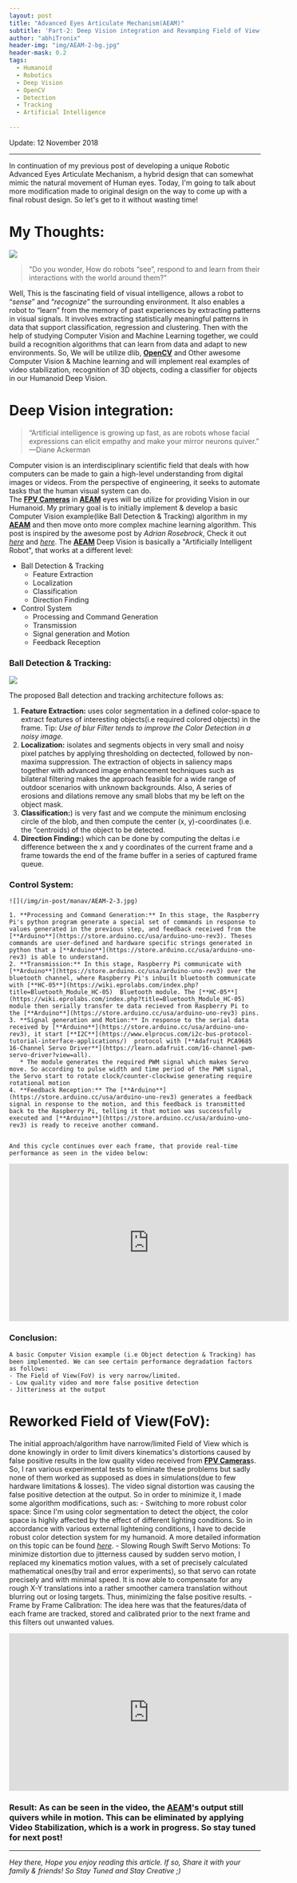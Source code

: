 ```yaml
---
layout: post
title: "Advanced Eyes Articulate Mechanism(AEAM)"
subtitle: 'Part-2: Deep Vision integration and Revamping Field of View(FoV)'
author: "abhiTronix"
header-img: "img/AEAM-2-bg.jpg"
header-mask: 0.2
tags:
  - Humanoid
  - Robotics
  - Deep Vision
  - OpenCV
  - Detection
  - Tracking
  - Artificial Intelligence
  
---
```


Update: 12 November 2018

---

In continuation of my previous post of developing a unique Robotic Advanced Eyes Articulate Mechanism, a hybrid design that can somewhat mimic the natural movement of Human eyes. Today, I'm going to talk about more modification
 made to original design on the way to come up with a final robust design. So let's get to it without wasting time!

# My Thoughts:

![](/img/in-post/manav/AEAM-2-1.jpg)

> "Do you wonder, How do robots “see”, respond to and learn from their interactions with the world around them?"  

Well, This is the fascinating field of visual intelligence, allows a robot to “*sense*” and “*recognize*” the surrounding environment. It also enables a robot to “learn” from the memory of past experiences by extracting patterns in visual signals.
It involves extracting statistically meaningful patterns in data that support classification, regression and clustering. Then with the help of studying Computer Vision and Machine Learning together, we could build a recognition algorithms that can learn from data and adapt to new environments.
 So, We will be utilize dlib, [**OpenCV**](https://github.com/abhiTronix/OpenCV_Raspberry_pi_TBB) and Other awesome Computer Vision & Machine learning and will implement real examples of video stabilization, recognition of 3D objects, coding a classifier for objects in our Humanoid Deep Vision.

# Deep Vision integration:

> “Artificial intelligence is growing up fast, as are robots whose facial expressions can elicit empathy and make your mirror neurons quiver.” —Diane Ackerman

Computer vision is an interdisciplinary scientific field that deals with how computers can be made to gain a  high-level understanding from digital images or videos. From the perspective of engineering, it seeks to automate tasks that the human visual system can do.  
The [**FPV Cameras**](https://www.getfpv.com/fpv/cameras.html) in [**AEAM**](https://abhitronix.github.io/2018/10/25/humanoid-AEAM-1/#designing) eyes will be utilize for providing Vision in our Humanoid. My primary goal is to initially implement & develop a basic Computer Vision example(like Ball Detection & Tracking) algorithm in my [**AEAM**](https://abhitronix.github.io/2018/10/25/humanoid-AEAM-1/#designing) and then move onto more complex machine learning algorithm. This post is inspired by the awesome post by *Adrian Rosebrock*, Check it out [*here*](https://www.pyimagesearch.com/2015/09/14/ball-tracking-with-opencv/) and [*here*](https://www.pyimagesearch.com/2015/09/21/opencv-track-object-movement/).
  The [**AEAM**](https://abhitronix.github.io/2018/10/25/humanoid-AEAM-1/#designing) Deep Vision is basically a "Artificially Intelligent Robot", that works at a different level:
  * Ball Detection & Tracking
    * Feature Extraction
	* Localization
	* Classification
	* Direction Finding
  * Control System
    * Processing and Command Generation
	* Transmission
	* Signal generation and Motion
	* Feedback Reception
  

### Ball Detection & Tracking:
   ![](/img/in-post/manav/AEAM-2-2.jpg)
   
   The proposed Ball detection and tracking architecture follows as:
   
   1. **Feature Extraction:** uses color segmentation in a defined color-space to extract features of interesting objects(i.e required colored objects) in the frame. Tip: *Use of blur Filter tends to improve the Color Detection in a noisy image.* 
   2. **Localization:** isolates and segments objects in very small and noisy pixel patches by applying thresholding on dectected, followed by non-maxima suppression. 
   The extraction of objects in saliency maps together with advanced image enhancement techniques such as bilateral filtering makes the approach feasible 
   for a wide range of outdoor scenarios with unknown backgrounds. Also, A series of erosions and dilations remove any small blobs that my be left on the object mask.
   3. **Classification:**) is very fast and we compute the minimum enclosing circle of the blob, and then compute the center (x, y)-coordinates (i.e. the “centroids) of the object to be detected.
   4. **Direction Finding:**) which can be done by computing the deltas i.e difference between the x and y coordinates of the current frame and a frame towards the end of the frame buffer in a series of captured frame queue. 

### Control System:  
    ![](/img/in-post/manav/AEAM-2-3.jpg)
	
	1. **Processing and Command Generation:** In this stage, the Raspberry Pi's python program generate a special set of commands in response to values generated in the previous step, and feedback received from the [**Arduino**](https://store.arduino.cc/usa/arduino-uno-rev3). Theses commands are user-defined and hardware specific strings generated in python that a [**Arduino**](https://store.arduino.cc/usa/arduino-uno-rev3) is able to understand. 
    2. **Transmission:** In this stage, Raspberry Pi communicate with [**Arduino**](https://store.arduino.cc/usa/arduino-uno-rev3) over the bluetooth channel, where Raspberry Pi's inbuilt bluetooth communicate with [**HC-05**](https://wiki.eprolabs.com/index.php?title=Bluetooth_Module_HC-05)  Bluetooth module. The [**HC-05**](https://wiki.eprolabs.com/index.php?title=Bluetooth_Module_HC-05)  module then serially transfer te data recieved from Raspberry Pi to the [**Arduino**](https://store.arduino.cc/usa/arduino-uno-rev3) pins.
    3. **Signal generation and Motion:** In response to the serial data received by [**Arduino**](https://store.arduino.cc/usa/arduino-uno-rev3), it start [**I2C**](https://www.elprocus.com/i2c-bus-protocol-tutorial-interface-applications/)  protocol with [**Adafruit PCA9685 16-Channel Servo Driver**](https://learn.adafruit.com/16-channel-pwm-servo-driver?view=all). 
	   * The module generates the required PWM signal which makes Servo move. So according to pulse width and time period of the PWM signal, the Servo start to rotate clock/counter-clockwise generating require rotational motion
    4. **Feedback Reception:** The [**Arduino**](https://store.arduino.cc/usa/arduino-uno-rev3) generates a feedback signal in response to the motion, and this feedback is transmitted back to the Raspberry Pi, telling it that motion was successfully executed and [**Arduino**](https://store.arduino.cc/usa/arduino-uno-rev3) is ready to receive another command.  
    
	
	And this cycle continues over each frame, that provide real-time performance as seen in the video below:

<iframe width="560" height="315" src="https://www.youtube.com/embed/1efCJBKpQ1I" frameborder="0" allow="accelerometer; autoplay; encrypted-media; gyroscope; picture-in-picture" allowfullscreen></iframe>

### Conclusion:
    A basic Computer Vision example (i.e Object detection & Tracking) has been implemented. We can see certain performance degradation factors as follows:
	- The Field of View(FoV) is very narrow/limited.
	- Low quality video and more false positive detection
	- Jitteriness at the output 
	

# Reworked Field of View(FoV):
  The initial approach/algorithm have narrow/limited Field of View which is done knowingly in order to limit divers kinematics's distortions caused by false positive results in the low quality video received from [**FPV Cameras**](https://www.getfpv.com/fpv/cameras.html)s. 
    So, I ran various experimental tests to eliminate these problems but sadly none of them worked as supposed as does in simulations(due to few hardware limitations & losses).
	The video signal distortion was causing the false positive detection at the output. So in order to minimize it, I made some algorithm modifications, such as:
	- Switching to more robust color space: Since I'm using color segmentation to detect the object, the color space is highly affected by the effect of different lighting conditions. So in accordance with various external lightening conditions, I have to decide robust color detection system for my humanoid. A more detailed information on this topic can be found 
	[*here*](https://www.learnopencv.com/color-spaces-in-opencv-cpp-python/).
	- Slowing Rough Swift Servo Motions: To minimize distortion due to jitterness caused by sudden servo motion, I replaced my kinematics motion values, with a set of precisely calculated mathematical ones(by trail and error experiments), so that servo can rotate precisely and with minimal speed. 
	It is now able to compensate for any rough X-Y translations into a rather smoother camera translation without blurring out or losing targets. Thus, minimizing the false positive results. 
	- Frame by Frame Calibration: The idea here was that the features/data of each frame are tracked, stored and calibrated prior to the next frame and this filters out unwanted values.

<iframe width="560" height="315" src="https://www.youtube.com/embed/HTxZ2Rk8wgM" frameborder="0" allow="accelerometer; autoplay; encrypted-media; gyroscope; picture-in-picture" allowfullscreen></iframe>

### Result: As can be seen in the video, the [**AEAM**](https://abhitronix.github.io/2018/10/25/humanoid-AEAM-1/#designing)'s output still quivers while in motion. This can be eliminated by applying Video Stabilization, which is a work in progress. So stay tuned for next post!

---

*Hey there, Hope you enjoy reading this article. If so, Share it with your family & friends! So Stay Tuned and Stay Creative ;)*
